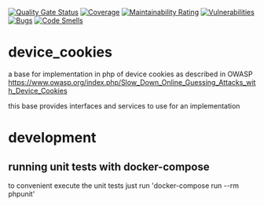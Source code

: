 [![Quality Gate Status](https://sonarcloud.io/api/project_badges/measure?project=n3amil_device_cookies&metric=alert_status)](https://sonarcloud.io/dashboard?id=n3amil_device_cookies)
[![Coverage](https://sonarcloud.io/api/project_badges/measure?project=n3amil_device_cookies&metric=coverage)](https://sonarcloud.io/dashboard?id=n3amil_device_cookies)
[![Maintainability Rating](https://sonarcloud.io/api/project_badges/measure?project=n3amil_device_cookies&metric=sqale_rating)](https://sonarcloud.io/dashboard?id=n3amil_device_cookies)
[![Vulnerabilities](https://sonarcloud.io/api/project_badges/measure?project=n3amil_device_cookies&metric=vulnerabilities)](https://sonarcloud.io/dashboard?id=n3amil_device_cookies)
[![Bugs](https://sonarcloud.io/api/project_badges/measure?project=n3amil_device_cookies&metric=bugs)](https://sonarcloud.io/dashboard?id=n3amil_device_cookies)
[![Code Smells](https://sonarcloud.io/api/project_badges/measure?project=n3amil_device_cookies&metric=code_smells)](https://sonarcloud.io/dashboard?id=n3amil_device_cookies)

# device_cookies
a base for implementation in php of device cookies as described in OWASP https://www.owasp.org/index.php/Slow_Down_Online_Guessing_Attacks_with_Device_Cookies

this base provides interfaces and services to use for an implementation

# development
## running unit tests with docker-compose
to convenient execute the unit tests just run 'docker-compose run --rm phpunit'
